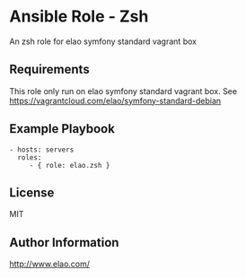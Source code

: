 Ansible Role - Zsh
==================

An zsh role for elao symfony standard vagrant box


Requirements
------------

This role only run on elao symfony standard vagrant box. See https://vagrantcloud.com/elao/symfony-standard-debian


Example Playbook
----------------

    - hosts: servers
      roles:
         - { role: elao.zsh }


License
-------

MIT


Author Information
------------------

http://www.elao.com/
